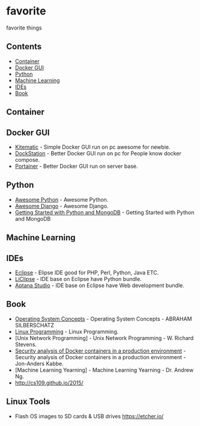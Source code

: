 # favorite
favorite things

## Contents

- [Container](#container)
- [Docker GUI](#dockergui)
- [Python](#python)
- [Machine Learning](#machinelearning)
- [IDEs](#ides)
- [Book](#book)

## Container

## Docker GUI
- [Kitematic](https://kitematic.com/) - Simple Docker GUI run on pc awesome for newbie.
- [DockStation](https://dockstation.io/) - Better Docker GUI run on pc for People know docker compose.
- [Portainer](https://portainer.io/) - Better Docker GUI run on server base.

## Python
- [Awesome Python](https://github.com/vinta/awesome-python) - Awesome Python.
- [Awesome Django](http://awesome-django.com) - Awesome Django.
- [Getting Started with Python and MongoDB](https://www.mongodb.com/blog/post/getting-started-with-python-and-mongodb) - Getting Started with Python and MongoDB

## Machine Learning

## IDEs
- [Eclipse](https://www.eclipse.org/) - Elipse IDE good for PHP, Perl, Python, Java ETC.
- [LiClipse](https://www.liclipse.com/download.html) - IDE base on Eclipse have Python bundle.
- [Aptana Studio](http://www.aptana.com/) - IDE base on Eclipse have Web development bundle.

## Book
- [Operating System Concepts](http://iips.icci.edu.iq/images/exam/Abraham-Silberschatz-Operating-System-Concepts---9th2012.12.pdf) - Operating System Concepts - ABRAHAM SILBERSCHATZ
- [Linux Programming](https://github.com/shihyu/Linux_Programming/tree/master/books) - Linux Programming.
- [Unix Network Programming] - Unix Network Programming - W. Richard Stevens.
- [Security analysis of Docker containers in a production environment](https://brage.bibsys.no/xmlui/bitstream/handle/11250/2451326/17303_FULLTEXT.pdf) - Security analysis of Docker containers in a production environment -Jon-Anders Kabbe.
- [Machine Learning Yearning] - Machine Learning Yearning - Dr. Andrew Ng.
- http://cs109.github.io/2015/

## Linux Tools
- Flash OS images to SD cards & USB drives https://etcher.io/


